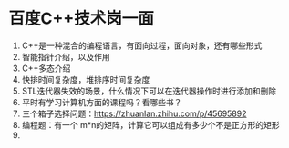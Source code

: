 # 百度C++技术岗一面

1. C++是一种混合的编程语言，有面向过程，面向对象，还有哪些形式
2. 智能指针介绍，以及作用
3. C++多态介绍
4. 快排时间复杂度，堆排序时间复杂度
5. STL迭代器失效的场景，什么情况下可以在迭代器操作时进行添加和删除
6. 平时有学习计算机方面的课程吗？看哪些书？
7. 三个箱子选择问题：https://zhuanlan.zhihu.com/p/45695892
8. 编程题：有一个 m*n的矩阵，计算它可以组成有多少个不是正方形的矩形
9. 

